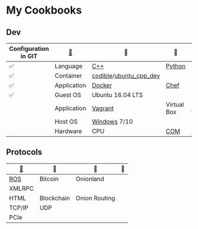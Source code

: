 # My Cookbooks


## Dev

|Configuration in GIT|[:leaves:](https://www.webpagefx.com/tools/emoji-cheat-sheet/)|     :sunflower:        |     :herb:        | :tulip:|
|----------------|----------|----------|----------|----------|
|:white_check_mark:|Language| [C++](Software/C++) | [Python](Software/Python) | NodeJS |
|:white_check_mark:|Container| [codible](https://hub.docker.com/u/codible/)/[ubuntu_cpp_dev](https://hub.docker.com/r/codible/ubuntu_cpp_dev/) |  |
|:white_check_mark:|Application| [Docker](https://github.com/decodible/DevOps/tree/master/Docker) | [Chef](https://github.com/decodible/DevOps/tree/master/Chef) |
|:white_check_mark:|Guest OS| Ubuntu 16.04 LTS |  |
||Application| [Vagrant](https://github.com/decodible/DevOps/tree/master/Vagrant) | Virtual Box |[PuTTY](Software/Tools/PuTTY.md)|
||Host OS| [Windows](Software/Tools/Windows) 7/10 |
||Hardware| CPU | [COM](https://en.wikipedia.org/wiki/Computer-on-module) | [FPGA](Hardware/FPGA/) |


## Protocols

|[:leaves:](https://www.webpagefx.com/tools/emoji-cheat-sheet/)|     :sunflower:        |     :herb:        | :tulip:|
|--------------------------|----------|----------|----------|
|[ROS](Software/ROS)| Bitcoin | Onionland|
|XMLRPC||  |  |
|HTML|Blockchain| Onion Routing |
|TCP/IP| UDP |
|PCIe|
